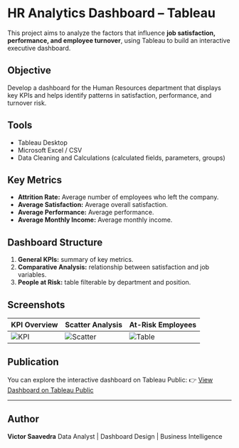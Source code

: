 # HR Analytics Dashboard – Tableau

This project aims to analyze the factors that influence **job satisfaction, performance, and employee turnover**, using Tableau to build an interactive executive dashboard.

## Objective
Develop a dashboard for the Human Resources department that displays key KPIs and helps identify patterns in satisfaction, performance, and turnover risk.

## Tools
- Tableau Desktop
- Microsoft Excel / CSV
- Data Cleaning and Calculations (calculated fields, parameters, groups)

## Key Metrics
- **Attrition Rate:** Average number of employees who left the company.
- **Average Satisfaction:** Average overall satisfaction.
- **Average Performance:** Average performance.
- **Average Monthly Income:** Average monthly income.

## Dashboard Structure
1. **General KPIs:** summary of key metrics.
2. **Comparative Analysis:** relationship between satisfaction and job variables.
3. **People at Risk:** table filterable by department and position.

## Screenshots
| KPI Overview | Scatter Analysis | At-Risk Employees |
|---------------|------------------|-------------------|
| ![KPI](Dashboard/Screenshots/kpi_overview.png) | ![Scatter](Dashboard/Screenshots/scatter_analysis.png) | ![Table](Dashboard/Screenshots/at_risk_table.png) |

## Publication
You can explore the interactive dashboard on Tableau Public:
👉 [View Dashboard on Tableau Public](https://public.tableau.com/views/TableauHR_17612459311370/DashboardEmployeeInsights?:language=es-ES&publish=yes&:sid=&:redirect=auth&:display_count=n&:origin=viz_share_link)

---

## Author
**Victor Saavedra**
Data Analyst | Dashboard Design | Business Intelligence
